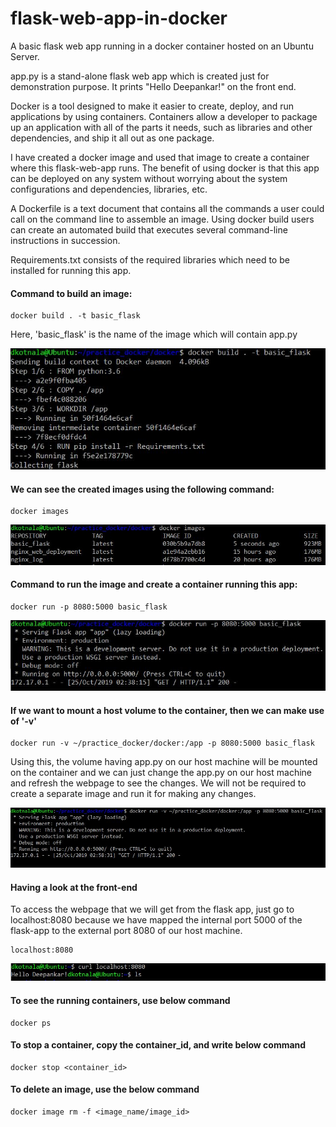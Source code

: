 # flask-web-app-in-docker
A basic flask web app running in a docker container hosted on an Ubuntu Server.

app.py is a stand-alone flask web app which is created just for demonstration purpose.
It prints "Hello Deepankar!" on the front end.

Docker is a tool designed to make it easier to create, deploy, and run applications by using containers. Containers allow a developer to package up an application with all of the parts it needs, such as libraries and other dependencies, and ship it all out as one package.

I have created a docker image and used that image to create a container where this flask-web-app runs. 
The benefit of using docker is that this app can be deployed on any system without worrying about the system configurations and dependencies, libraries, etc. 

A Dockerfile is a text document that contains all the commands a user could call on the command line to assemble an image. Using docker build users can create an automated build that executes several command-line instructions in succession.

Requirements.txt consists of the required libraries which need to be installed for running this app.



#### Command to build an image:

````
docker build . -t basic_flask
````
Here, 'basic_flask' is the name of the image which will contain app.py

![alt text](https://github.com/deepankarkotnala/flask-web-app-in-docker/blob/master/Images/docker_build.JPG)


#### We can see the created images using the following command:

````
docker images
````

![alt text](https://github.com/deepankarkotnala/flask-web-app-in-docker/blob/master/Images/docker_images.JPG)


#### Command to run the image and create a container running this app:

````
docker run -p 8080:5000 basic_flask
````

![alt text](https://github.com/deepankarkotnala/flask-web-app-in-docker/blob/master/Images/docker_run_app.JPG)


#### If we want to mount a host volume to the container, then we can make use of '-v'

````
docker run -v ~/practice_docker/docker:/app -p 8080:5000 basic_flask
````
Using this, the volume having app.py on our host machine will be mounted on the container and we can just change the app.py on our host machine and refresh the webpage to see the changes. We will not be required to create a separate image and run it for making any changes.

![alt text](https://github.com/deepankarkotnala/flask-web-app-in-docker/blob/master/Images/mount_volume.JPG)


#### Having a look at the front-end 
To access the webpage that we will get from the flask app, just go to localhost:8080 because we have mapped the internal port 5000 of the flask-app to the external port 8080 of our host machine.

````
localhost:8080
````

![alt text](https://github.com/deepankarkotnala/flask-web-app-in-docker/blob/master/Images/app_running_in_docker_container.JPG)



#### To see the running containers, use below command

````
docker ps
````

#### To stop a container, copy the container_id, and write below command

````
docker stop <container_id>
````

#### To delete an image, use the below command

````
docker image rm -f <image_name/image_id>
````
 
